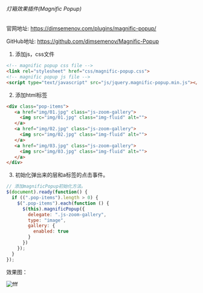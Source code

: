 ###### 灯箱效果插件(Magnific Popup)

官网地址: https://dimsemenov.com/plugins/magnific-popup/

GitHub地址: https://github.com/dimsemenov/Magnific-Popup

1. 添加js，css文件

```html
<!-- magnific popup css file -->
<link rel="stylesheet" href="css/magnific-popup.css">
<!-- magnific popup js file -->
<script type="text/javascript" src="js/jquery.magnific-popup.min.js"></script>
```

2. 添加html标签

```html
<div class="pop-items">
   <a href="img/01.jpg" class="js-zoom-gallery">
     <img src="img/01.jpg" class="img-fluid" alt="">
   </a>
   <a href="img/02.jpg" class="js-zoom-gallery">
     <img src="img/02.jpg" class="img-fluid" alt="">
   </a>
   <a href="img/03.jpg" class="js-zoom-gallery">
     <img src="img/03.jpg" class="img-fluid" alt="">
   </a>
</div>
```

3. 初始化弹出来的层和a标签的点击事件。

```javascript
// 添加magnificPopup初始化方法。
$(document).ready(function() {
  if ((".pop-items").length > 0) {
    $(".pop-items").each(function () {
      $(this).magnificPopup({
        delegate: ".js-zoom-gallery",
        type: "image",
        gallery: {
          enabled: true
        }
      })
    });
  }
});
```

效果图：

<img src="file:///C:/Users/yzok0/AppData/Roaming/marktext/images/ae4272bbad07983e49e85c192bc725a53c0e09e7.jpg" title="" alt="fff" data-align="center">

